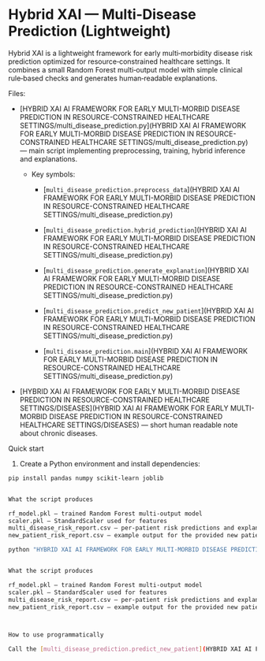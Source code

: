 # Hybrid XAI — Multi‑Disease Prediction (Lightweight)

Hybrid XAI is a lightweight framework for early multi‑morbidity disease risk prediction optimized for resource‑constrained healthcare settings. It combines a small Random Forest multi‑output model with simple clinical rule‑based checks and generates human‑readable explanations.


Files:
- [HYBRID XAI AI FRAMEWORK FOR EARLY MULTI-MORBID DISEASE PREDICTION IN RESOURCE-CONSTRAINED HEALTHCARE SETTINGS/multi_disease_prediction.py](HYBRID XAI AI FRAMEWORK FOR EARLY MULTI-MORBID DISEASE PREDICTION IN RESOURCE-CONSTRAINED HEALTHCARE SETTINGS/multi_disease_prediction.py) — main script implementing preprocessing, training, hybrid inference and explanations.

  - Key symbols:

    - [`multi_disease_prediction.preprocess_data`](HYBRID XAI AI FRAMEWORK FOR EARLY MULTI-MORBID DISEASE PREDICTION IN RESOURCE-CONSTRAINED HEALTHCARE SETTINGS/multi_disease_prediction.py)

    - [`multi_disease_prediction.hybrid_prediction`](HYBRID XAI AI FRAMEWORK FOR EARLY MULTI-MORBID DISEASE PREDICTION IN RESOURCE-CONSTRAINED HEALTHCARE SETTINGS/multi_disease_prediction.py)

    - [`multi_disease_prediction.generate_explanation`](HYBRID XAI AI FRAMEWORK FOR EARLY MULTI-MORBID DISEASE PREDICTION IN RESOURCE-CONSTRAINED HEALTHCARE SETTINGS/multi_disease_prediction.py)

    - [`multi_disease_prediction.predict_new_patient`](HYBRID XAI AI FRAMEWORK FOR EARLY MULTI-MORBID DISEASE PREDICTION IN RESOURCE-CONSTRAINED HEALTHCARE SETTINGS/multi_disease_prediction.py)

    - [`multi_disease_prediction.main`](HYBRID XAI AI FRAMEWORK FOR EARLY MULTI-MORBID DISEASE PREDICTION IN RESOURCE-CONSTRAINED HEALTHCARE SETTINGS/multi_disease_prediction.py)

- [HYBRID XAI AI FRAMEWORK FOR EARLY MULTI-MORBID DISEASE PREDICTION IN RESOURCE-CONSTRAINED HEALTHCARE SETTINGS/DISEASES](HYBRID XAI AI FRAMEWORK FOR EARLY MULTI-MORBID DISEASE PREDICTION IN RESOURCE-CONSTRAINED HEALTHCARE SETTINGS/DISEASES) — short human readable note about chronic diseases.


Quick start

1. Create a Python environment and install dependencies:
```sh
pip install pandas numpy scikit-learn joblib


What the script produces

rf_model.pkl — trained Random Forest multi‑output model
scaler.pkl — StandardScaler used for features
multi_disease_risk_report.csv — per‑patient risk predictions and explanations for the test set
new_patient_risk_report.csv — example output for the provided new patient

python "HYBRID XAI AI FRAMEWORK FOR EARLY MULTI-MORBID DISEASE PREDICTION IN RESOURCE-CONSTRAINED HEALTHCARE SETTINGS/multi_disease_prediction.py"


What the script produces

rf_model.pkl — trained Random Forest multi‑output model
scaler.pkl — StandardScaler used for features
multi_disease_risk_report.csv — per‑patient risk predictions and explanations for the test set
new_patient_risk_report.csv — example output for the provided new patient



How to use programmatically

Call the [multi_disease_prediction.predict_new_patient](HYBRID XAI AI FRAMEWORK FOR EARLY MULTI-MORBID DISEASE PREDICTION IN RESOURCE-CONSTRAINED HEALTHCARE SETTINGS/multi_disease_prediction.py) function to get predictions for a single patient record (pass a dict with fields AGE, GENDER, BMI, BP_SYSTOLIC, BP_DIASTOLIC, GLUCOSE, CHOLESTEROL, EGFR, FAMILY_HISTORY, SMOKING).
